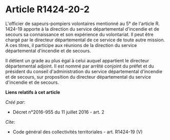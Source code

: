 # Article R1424-20-2

L'officier de sapeurs-pompiers volontaires mentionné au 5° de l'article R. 1424-19 apporte à la direction du service
départemental d'incendie et de secours sa connaissance et son expérience du volontariat. Il peut être chargé par le directeur
départemental de ce service de toute autre mission. A ces titres, il participe aux réunions de la direction du service
départemental d'incendie et de secours. 

Il détient un grade au plus égal à celui auquel appartient le directeur départemental adjoint. Il est nommé par arrêté
conjoint du préfet et du président du conseil d'administration du service départemental d'incendie et de secours, sur
proposition du directeur départemental du service d'incendie et de secours.

**Liens relatifs à cet article**

_Créé par_:

  - Décret n°2016-955 du 11 juillet 2016 - art. 2

_Cite_:

  - Code général des collectivités territoriales - art. R1424-19 (V)
